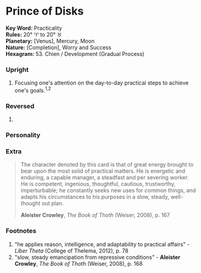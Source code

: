 # Prince of Disks

**Key Word:** Practicality  
**Rules:** 20° ♈︎ to 20° ♉︎  
**Planetary:** [Venus], Mercury, Moon  
**Nature:** [Completion], Worry and Success  
**Hexagram:** 53. Chien / Development (Gradual Process)


### Upright

1) Focusing one's attention on the day-to-day practical steps to achieve one's goals.<sup>1,2</sup>



### Reversed

1) 



### Personality





### Extra

>The character denoted by this card is that of great energy brought to bear upon the most solid of practical matters. He is energetic and enduring, a capable manager, a steadfast and per severing worker. He is competent, ingenious, thoughtful, cautious, trustworthy, imperturbable; he constantly seeks new uses for common things, and adapts his circumstances to his purposes in a slow, steady, well-thought out plan.
>
>**Aleister Crowley**, *The Book of Thoth* (Weiser, 2008), p. 167



### Footnotes

1. "he applies reason, intelligence, and adaptability to practical affairs" - *Liber Theta* (College of Thelema, 2012), p. 78
2. "slow, steady emancipation from repressive conditions" - **Aleister Crowley**, *The Book of Thoth* (Weiser, 2008), p. 168


